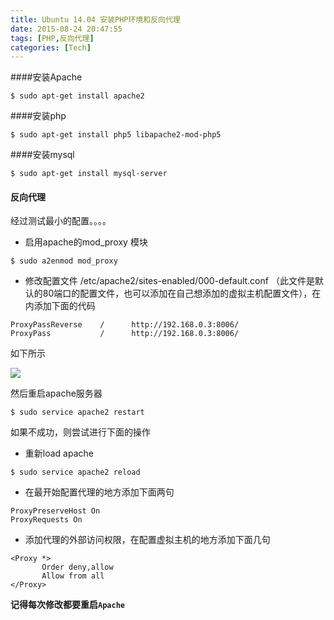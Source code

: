 ```yaml
---
title: Ubuntu 14.04 安装PHP环境和反向代理
date: 2015-08-24 20:47:55
tags: [PHP,反向代理]
categories: [Tech]
---
```

####安装Apache
```
$ sudo apt-get install apache2
```

####安装php
```
$ sudo apt-get install php5 libapache2-mod-php5
```

####安装mysql
```
$ sudo apt-get install mysql-server
```

#### 反向代理
经过测试最小的配置。。。。

<!--more-->

* 启用apache的mod_proxy 模块
```
$ sudo a2enmod mod_proxy
```
* 修改配置文件 /etc/apache2/sites-enabled/000-default.conf （此文件是默认的80端口的配置文件，也可以添加在自己想添加的虚拟主机配置文件），在<VirtualHost></VirtualHost>内添加下面的代码
```
ProxyPassReverse    /      http://192.168.0.3:8006/
ProxyPass           /      http://192.168.0.3:8006/
```
如下所示

![](/images/archive/img_apache-proxy.png)

然后重启apache服务器
```
$ sudo service apache2 restart
```

如果不成功，则尝试进行下面的操作
* 重新load apache
```
$ sudo service apache2 reload
```

* 在最开始配置代理的地方添加下面两句
```
ProxyPreserveHost On
ProxyRequests On
```

* 添加代理的外部访问权限，在配置虚拟主机的地方添加下面几句
```
<Proxy *>
       Order deny,allow
       Allow from all
</Proxy>
```

**记得每次修改都要重启`Apache`**


